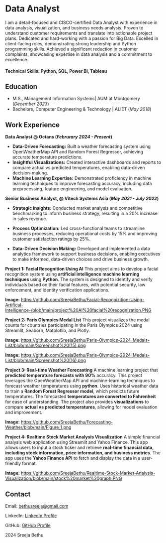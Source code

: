 # Data Analyst
I am a detail-focused and CISCO-certified Data Analyst with experience in data analysis, visualization, and business needs analysis. Proven to understand customer requirements and translate into actionable project plans. Dedicated and hard-working with a passion for Big Data. Excelled in client-facing roles, demonstrating strong leadership and Python programming skills. Achieved a significant reduction in customer complaints, showcasing expertise in data analysis and a commitment to excellence.

#### Technical Skills: Python, SQL, Power BI, Tableau

## Education								       		
- M.S., Management Information Systems| AUM at Montgomery (_December 2023_)	 			        		
- Bachelors, Computer Engineering & Technology | ALIET (_May 2018_)

## Work Experience
**Data Analyst @ Octans (_Februrary 2024 - Present_)**

- **Data-Driven Forecasting:** Built a weather forecasting system using OpenWeatherMap API and Random Forest Regressor, achieving accurate temperature predictions.
- **Insightful Visualizations:** Created interactive dashboards and reports to compare actual vs predicted temperatures, enabling data-driven decision-making.
- **Machine Learning Expertise:** Demonstrated proficiency in machine learning techniques to improve forecasting accuracy, including data preprocessing, feature engineering, and model evaluation.

**Senior Business Analyst, @ Vitech Systems Asia (_May 2021 - July 2022_)**

- **Strategic Insights:** Conducted market analysis and competitive benchmarking to inform business strategy, resulting in a 20% increase in sales revenue.

- **Process Optimization:** Led cross-functional teams to streamline business processes, reducing operational costs by 15% and improving customer satisfaction ratings by 25%.

- **Data-Driven Decision Making:** Developed and implemented a data analytics framework to support business decisions, enabling executives to make informed, data-driven choices and drive business growth.

**Project 1: Facial Recognition Using AI**
 This project aims to develop a facial recognition system using **artificial intelligence** **machine learning techniques** using **Python**. The system is designed to identify and verify individuals based on their facial features, with potential security, law enforcement, and identity verification applications.         

 **Image:** https://github.com/SreejaBethu/Facial-Recognizition-Using-Artifical-Intelligence-/blob/main/project%20AI%20facial%20recognization.PNG
 
**Project 2: Paris Olympics Medal List**
This project visualizes the medal counts for countries participating in the Paris Olympics 2024 using Streamlit, Seaborn, Matplotlib, and Plotly.

  **Image:** https://github.com/SreejaBethu/Paris-Olympics-2024-Medals-List/blob/main/Screenshot%20(15).png
  
  **Image:** https://github.com/SreejaBethu/Paris-Olympics-2024-Medals-List/blob/main/Screenshot%20(16).png


**Project 3: Real-time Weather Forecasting**
       A machine learning project that **predicted temperature forecasts with 90%** accuracy. This project leverages the OpenWeatherMap API and machine-learning techniques to forecast weather temperatures using **python**. Uses historical weather data to train a **Random Forest Regressor model**, which predicts future temperatures. The forecasted **temperatures are converted to Fahrenheit** for ease of understanding. The project also provides **visualizations** to compare **actual vs predicted temperatures**, allowing for model evaluation and improvement. 

 **Image:** https://github.com/SreejaBethu/Forecasting-Weather/blob/main/Figure_1.png
        
**Project 4: Realtime Stock Market Analysis Visualization**
  A simple financial analysis web application using Streamlit and Yahoo Finance. This app allows users to input a stock ticker and retrieve **real-time financial data, including stock information, price information, and business metrics**. The app uses the **Yahoo Finance API** to fetch and display the data in a user-friendly format.

 **Image:** https://github.com/SreejaBethu/Realtime-Stock-Market-Analysis-Visualization/blob/main/stock%20market%20graph.PNG

<html>
    <body>
        <section>
            <section id="contact">
        <h2>Contact</h2>
         <p>Email: <a href="mailto:bethusreeja@gmail.com">bethusreeja@gmail.com</a></p>
         <p>LinkedIn: <a href="https://www.linkedin.com/in/sreejabethu">LinkedIn Profile</a></p>
         <p>GitHub: <a href="https://github.com/SreejaBethu">GitHub Profile</a></p>
    </section>
</body>
    <footer>
        <p> 2024 Sreeja Bethu </p>
</footer>
</html>


